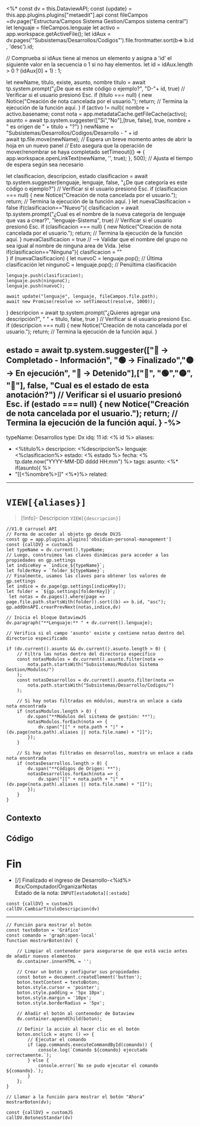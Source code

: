 <%*
const dv = this.DataviewAPI;
const {update} = this.app.plugins.plugins["metaedit"].api
const fileCampos =dv.page("Estructura/Campos Sistema Gestion/Campos sistema central")
let lenguaje = fileCampos.lenguaje
let activo = app.workspace.getActiveFile();
let idAux = dv.pages('"Subsistemas/Desarrollos/Codigos"').file.frontmatter.sort(b=> b.id , 'desc').id;

// Comprueba si idAux tiene al menos un elemento y asigna a 'id' el siguiente valor en la secuencia o 1 si no hay elementos.
let id = idAux.length > 0 ? (idAux[0] + 1) : 1;

let newName, titulo, existe, asunto, nombre
	titulo = await tp.system.prompt("¿De que es este código o ejemplo?", "D-"+ id, true)
	// Verificar si el usuario presionó Esc.
    if (titulo === null) {
    new Notice("Creación de nota cancelada por el usuario.");
    return; // Termina la ejecución de la función aquí.
	}
	if (activo != null){ 
		nombre = activo.basename;
		const nota = app.metadataCache.getFileCache(activo); 
		asunto = await tp.system.suggester(["Si","No"],[true, false], true, nombre + " es origen de " + titulo + "?")
		}
	newName = "Subsistemas/Desarrollos/Codigos/Desarrollo - " + id  
	await tp.file.move(newName);
		// Espera un breve momento antes de abrir la hoja en un nuevo panel
	// Esto asegura que la operación de mover/renombrar se haya completado
	setTimeout(() => {
	    app.workspace.openLinkText(newName, '', true);
	}, 500); // Ajusta el tiempo de espera según sea necesario

let clasificacion, descripcion, estado
clasificacion = await tp.system.suggester(lenguaje, lenguaje, false, "¿De que categoría es este código o ejemplo?")
	// Verificar si el usuario presionó Esc.
    if (clasificacion === null) {
    new Notice("Creación de nota cancelada por el usuario.");
    return; // Termina la ejecución de la función aquí.
	}
let nuevaClasificacion = false
if(clasificacion=="Nuevo"){
	clasificacion = await tp.system.prompt("¿Cual es el nombre de la nueva categoría de lenguaje que vas a crear?", "lenguaje-Sistema", true)
	// Verificar si el usuario presionó Esc.
    if (clasificacion === null) {
    new Notice("Creación de nota cancelada por el usuario.");
    return; // Termina la ejecución de la función aquí.
	}
	nuevaClasificacion = true
// --> Validar que el nombre del grupo no sea igual al nombre de ninguna area de Vida.
}else if(clasificacion=="Ninguna"){
	clasificacion = ""	
}
if (nuevaClasificacion) {
    let nuevoC = lenguaje.pop(); // Última clasificación
    let ningunoC = lenguaje.pop(); // Penúltima clasificación

    lenguaje.push(clasificacion);
    lenguaje.push(ningunoC);
    lenguaje.push(nuevoC);

    await update("lenguaje", lenguaje, fileCampos.file.path);
	await new Promise(resolve => setTimeout(resolve, 1000));
}
	descripcion = await tp.system.prompt("¿Quieres agregar una descripción?", " " + titulo, false, true )
	// Verificar si el usuario presionó Esc.
    if (descripcion === null) {
    new Notice("Creación de nota cancelada por el usuario.");
    return; // Termina la ejecución de la función aquí.
	}

estado = await tp.system.suggester(["🔵 -> Completado - Información", "🟢 -> Finalizado","🟡 -> En ejecución", "🔴 -> Detenido"],["🔵", "🟢","🟡", "🔴"], false, "Cual es el estado de esta anotación?")
// Verificar si el usuario presionó Esc.
    if (estado === null) {
    new Notice("Creación de nota cancelada por el usuario.");
    return; // Termina la ejecución de la función aquí.
	}
-%>
---
typeName: Desarrollos
type: Dx
idq: 11
id: <% id %> 
aliases:
- <%titulo%>
descripcion: <%descripcion%>
lenguaje: <%clasificacion%>
estado: <% estado %> 
fecha: <% tp.date.now("YYYY-MM-DD dddd HH:mm") %>
tags:
asunto: <%* if(asunto){ %> 
- "[[<%nombre%>]]" <%*}%>
related:
---
# `VIEW[{aliases}]` 
>[!info]- Descripcion
>`VIEW[{descripcion}]`
```dataviewjs
//V1.0 carrusel API
// Forma de acceder al objeto gp desde DVJS
const gp = app.plugins.plugins['obsidian-personal-management']
const {callDV} = customJS
let typeName = dv.current().typeName;
// Luego, construimos las claves dinámicas para acceder a las propiedades en gp.settings
let indiceKey = `indice_${typeName}`;
let folderKey = `folder_${typeName}`;
// Finalmente, usamos las claves para obtener los valores de gp.settings
let indice = dv.page(gp.settings[indiceKey]);
let folder = `${gp.settings[folderKey]}`;
 let notas = dv.pages().where(page => page.file.path.startsWith(folder)).sort((b) => b.id, "asc");
gp.addOnsAPI.crearPrevNext(notas,indice,dv)
```

```dataviewjs
// Inicia el bloque DataviewJS
dv.paragraph("**Lenguaje:** " + dv.current().lenguaje);

// Verifica si el campo 'asunto' existe y contiene notas dentro del directorio especificado

if (dv.current().asunto && dv.current().asunto.length > 0) {
    // Filtra las notas dentro del directorio específico
    const notasModulos = dv.current().asunto.filter(nota =>
        nota.path.startsWith("Subsistemas/Modulos Sistema Gestion/Modulos/")
    );
    const notasDesarrollos = dv.current().asunto.filter(nota =>
        nota.path.startsWith("Subsistemas/Desarrollo/Codigos/")
    );

    // Si hay notas filtradas en módulos, muestra un enlace a cada nota encontrada
    if (notasModulos.length > 0) {
        dv.span("**Módulos del sistema de gestión: **");
        notasModulos.forEach(nota => {
            dv.span("[[" + nota.path + "|" + (dv.page(nota.path).aliases || nota.file.name) + "]]");
        });
    }

    // Si hay notas filtradas en desarrollos, muestra un enlace a cada nota encontrada
    if (notasDesarrollos.length > 0) {
        dv.span("**Códigos de Origen: **");
        notasDesarrollos.forEach(nota => {
            dv.span("[[" + nota.path + "|" + (dv.page(nota.path).aliases || nota.file.name) + "]]");
        });
    }
}

```

## Contexto 


## Código


# Fin
- [/] Finalizado el ingreso de  Desarrollo-<%id%> #cx/Computador/OrganizarNotas  
Estado de la nota:  `INPUT[estadoNota][:estado]`
```dataviewjs
const {callDV} = customJS
callDV.CambiarTituloDescripcion(dv)
```
---
```dataviewjs
// Función para mostrar el botón
const textoBoton = 'Gráfico'
const comando = 'graph:open-local'
function mostrarBoton(dv) {
    
    // Limpiar el contenedor para asegurarse de que está vacío antes de añadir nuevos elementos
    dv.container.innerHTML = '';

    // Crear un botón y configurar sus propiedades
    const boton = document.createElement('button');
    boton.textContent = textoBoton;
    boton.style.cursor = 'pointer';
    boton.style.padding = '5px 10px';
    boton.style.margin = '10px';
    boton.style.borderRadius = '5px';

    // Añadir el botón al contenedor de Dataview
    dv.container.appendChild(boton);

    // Definir la acción al hacer clic en el botón
    boton.onclick = async () => {
        // Ejecutar el comando
        if (app.commands.executeCommandById(comando)) {
            console.log(`Comando ${comando} ejecutado correctamente.`);
        } else {
            console.error(`No se pudo ejecutar el comando ${comando}.`);
        }
    };
}

// Llamar a la función para mostrar el botón "Ahora"
mostrarBoton(dv);

```
```dataviewjs
const {callDV} = customJS
callDV.BotonesStandar(dv)
```
